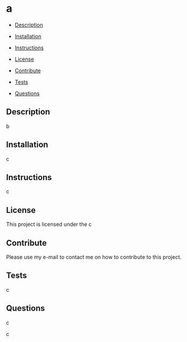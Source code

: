 

# a 






* [Description](#Description)

* [Installation](#Installation)

* [Instructions](#Instructions)

* [License](#License)

* [Contribute](#Contribute)

* [Tests](#Tests)

* [Questions](#Questions)

## Description

b

## Installation

c

## Instructions

c

## License 

This project is licensed under the c 

## Contribute

Please use my e-mail to contact me on how to contribute to this project.

## Tests

c

## Questions

c


c



